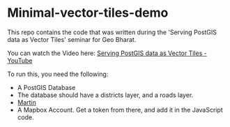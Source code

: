 # Minimal-vector-tiles-demo

This repo contains the code that was written during the 'Serving PostGIS data as Vector Tiles' seminar for Geo Bharat.

You can watch the Video here: [Serving PostGIS data as Vector Tiles - YouTube](https://www.youtube.com/watch?v=TQ5N9qKCMzg)

To run this, you need the following:

 - A PostGIS Database
 - The database should have a districts layer, and a roads layer. 
 - [Martin](https://github.com/maplibre/martin) 
 - A Mapbox Account. Get a token from there, and add it in the JavaScript code.


